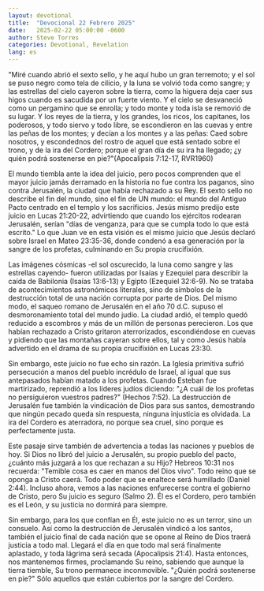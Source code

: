 ```yaml
---
layout: devotional
title:  "Devocional 22 Febrero 2025"
date:   2025-02-22 05:00:00 -0600
author: Steve Torres
categories: Devotional, Revelation
lang: es
---
```


<div class="scripture">
  "Miré cuando abrió el sexto sello, y he aquí hubo un gran terremoto; y el sol se puso negro como tela de cilicio, y la luna se volvió toda como sangre; y las estrellas del cielo cayeron sobre la tierra, como la higuera deja caer sus higos cuando es sacudida por un fuerte viento. Y el cielo se desvaneció como un pergamino que se enrolla; y todo monte y toda isla se removió de su lugar. Y los reyes de la tierra, y los grandes, los ricos, los capitanes, los poderosos, y todo siervo y todo libre, se escondieron en las cuevas y entre las peñas de los montes; y decían a los montes y a las peñas: Caed sobre nosotros, y escondednos del rostro de aquel que está sentado sobre el trono, y de la ira del Cordero; porque el gran día de su ira ha llegado; ¿y quién podrá sostenerse en pie?"(Apocalipsis 7:12-17, RVR1960)
</div>

El mundo tiembla ante la idea del juicio, pero pocos comprenden que el mayor juicio jamás derramado en la historia no fue contra los paganos, sino contra Jerusalén, la ciudad que había rechazado a su Rey. El sexto sello no describe el fin del mundo, sino el fin de UN mundo: el mundo del Antiguo Pacto centrado en el templo y los sacrificios. Jesús mismo predijo este juicio en Lucas 21:20-22, advirtiendo que cuando los ejércitos rodearan Jerusalén, serían "días de venganza, para que se cumpla todo lo que está escrito." Lo que Juan ve en esta visión es el mismo juicio que Jesús declaró sobre Israel en Mateo 23:35-36, donde condenó a esa generación por la sangre de los profetas, culminando en Su propia crucifixión.

Las imágenes cósmicas -el sol oscurecido, la luna como sangre y las estrellas cayendo- fueron utilizadas por Isaías y Ezequiel para describir la caída de Babilonia (Isaías 13:6-13) y Egipto (Ezequiel 32:6-9). No se trataba de acontecimientos astronómicos literales, sino de símbolos de la destrucción total de una nación corrupta por parte de Dios. Del mismo modo, el saqueo romano de Jerusalén en el año 70 d.C. supuso el desmoronamiento total del mundo judío. La ciudad ardió, el templo quedó reducido a escombros y más de un millón de personas perecieron. Los que habían rechazado a Cristo gritaron aterrorizados, escondiéndose en cuevas y pidiendo que las montañas cayeran sobre ellos, tal y como Jesús había advertido en el drama de su propia crucifixión en Lucas 23:30. 

Sin embargo, este juicio no fue echo sin razón. La Iglesia primitiva sufrió persecución a manos del pueblo incrédulo de Israel, al igual que sus antepasados habían matado a los profetas. Cuando Esteban fue martirizado, reprendió a los líderes judíos diciendo: "¿A cuál de los profetas no persiguieron vuestros padres?"  (Hechos 7:52). La destrucción de Jerusalén fue también la vindicación de Dios para sus santos, demostrando que ningún pecado queda sin respuesta, ninguna injusticia es olvidada. La ira del Cordero es aterradora, no porque sea cruel, sino porque es perfectamente justa.

Este pasaje sirve también de advertencia a todas las naciones y pueblos de hoy. Si Dios no libró del juicio a Jerusalén, su propio pueblo del pacto, ¿cuánto más juzgará a los que rechazan a su Hijo? Hebreos 10:31 nos recuerda: "Temible cosa es caer en manos del Dios vivo". Todo reino que se oponga a Cristo caerá. Todo poder que se enaltece será humillado (Daniel 2:44). Incluso ahora, vemos a las naciones enfurecerse contra el gobierno de Cristo, pero Su juicio es seguro (Salmo 2). Él es el Cordero, pero también es el León, y su justicia no dormirá para siempre.

Sin embargo, para los que confían en Él, este juicio no es un terror, sino un consuelo. Así como la destrucción de Jerusalén vindicó a los santos, también el juicio final de cada nación que se opone al Reino de Dios traerá justicia a todo mal. Llegará el día en que todo mal será finalmente aplastado, y toda lágrima será secada (Apocalipsis 21:4). Hasta entonces, nos mantenemos firmes, proclamando Su reino, sabiendo que aunque la tierra tiemble, Su trono permanece inconmovible. "¿Quién podrá sostenerse en pie?" Sólo aquellos que están cubiertos por la sangre del Cordero.